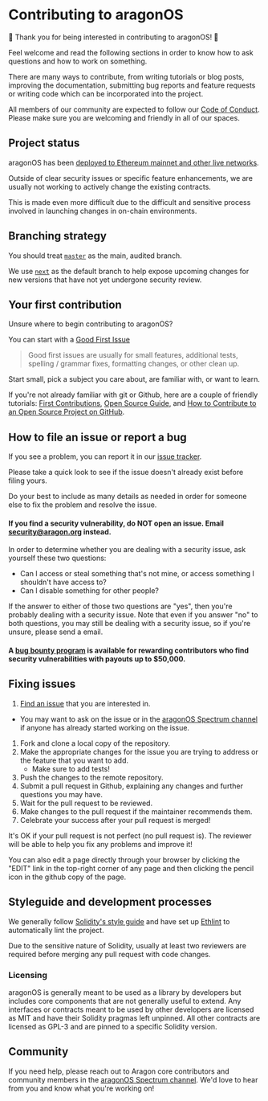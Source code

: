 # Contributing to aragonOS

:tada: Thank you for being interested in contributing to aragonOS! :tada:

Feel welcome and read the following sections in order to know how to ask questions and how to work on something.

There are many ways to contribute, from writing tutorials or blog posts, improving the documentation, submitting bug reports and feature requests or writing code which can be incorporated into the project.

All members of our community are expected to follow our [Code of Conduct](https://wiki.aragon.org/documentation/Code_of_Conduct/). Please make sure you are welcoming and friendly in all of our spaces.

## Project status

aragonOS has been [deployed to Ethereum mainnet and other live networks](https://github.com/aragon/deployments).

Outside of clear security issues or specific feature enhancements, we are usually not working to
actively change the existing contracts.

This is made even more difficult due to the difficult and sensitive process involved in launching changes in on-chain environments.

## Branching strategy

You should treat [`master`](https://github.com/aragon/aragonOS/tree/master) as the main, audited branch.

We use [`next`](https://github.com/aragon/aragonOS/tree/next) as the default branch to help expose upcoming changes for new versions that have not yet undergone security review.

## Your first contribution

Unsure where to begin contributing to aragonOS?

You can start with a [Good First Issue](https://github.com/aragon/aragonOS/issues?q=is%3Aissue+is%3Aopen+label%3A%22good+first+issue%22)

> Good first issues are usually for small features, additional tests, spelling / grammar fixes, formatting changes, or other clean up.

Start small, pick a subject you care about, are familiar with, or want to learn.

If you're not already familiar with git or Github, here are a couple of friendly tutorials: [First Contributions](https://github.com/firstcontributions/first-contributions), [Open Source Guide](https://opensource.guide/), and [How to Contribute to an Open Source Project on GitHub](https://egghead.io/series/how-to-contribute-to-an-open-source-project-on-github).

## How to file an issue or report a bug

If you see a problem, you can report it in our [issue tracker](https://github.com/aragon/aragonOS/issues).

Please take a quick look to see if the issue doesn't already exist before filing yours.

Do your best to include as many details as needed in order for someone else to fix the problem and resolve the issue.

#### If you find a security vulnerability, do NOT open an issue. Email security@aragon.org instead.

In order to determine whether you are dealing with a security issue, ask yourself these two questions:

- Can I access or steal something that's not mine, or access something I shouldn't have access to?
- Can I disable something for other people?

If the answer to either of those two questions are "yes", then you're probably dealing with a security issue. Note that even if you answer "no" to both questions, you may still be dealing with a security issue, so if you're unsure, please send a email.

#### A [bug bounty program](https://wiki.aragon.org/dev/bug_bounty/) is available for rewarding contributors who find security vulnerabilities with payouts up to $50,000.

## Fixing issues

1. [Find an issue](https://github.com/aragon/aragonOS/issues) that you are interested in.
  - You may want to ask on the issue or in the [aragonOS Spectrum channel](https://spectrum.chat/aragon/aragonos) if anyone has already started working on the issue.
1. Fork and clone a local copy of the repository.
1. Make the appropriate changes for the issue you are trying to address or the feature that you want to add.
	- Make sure to add tests!
1. Push the changes to the remote repository.
1. Submit a pull request in Github, explaining any changes and further questions you may have.
1. Wait for the pull request to be reviewed.
1. Make changes to the pull request if the maintainer recommends them.
1. Celebrate your success after your pull request is merged!

It's OK if your pull request is not perfect (no pull request is).
The reviewer will be able to help you fix any problems and improve it!

You can also edit a page directly through your browser by clicking the "EDIT" link in the top-right corner of any page and then clicking the pencil icon in the github copy of the page.

## Styleguide and development processes

We generally follow [Solidity's style guide](https://solidity.readthedocs.io/en/v0.4.24/style-guide.html) and have set up [Ethlint](https://github.com/duaraghav8/Ethlint) to automatically lint the project.

Due to the sensitive nature of Solidity, usually at least two reviewers are required before merging any pull request with code changes.

### Licensing

aragonOS is generally meant to be used as a library by developers but includes core components that are not generally useful to extend. Any interfaces or contracts meant to be used by other developers are licensed as MIT and have their Solidity pragmas left unpinned. All other contracts are licensed as GPL-3 and are pinned to a specific Solidity version.

## Community

If you need help, please reach out to Aragon core contributors and community members in the [aragonOS Spectrum channel](https://spectrum.chat/aragon/aragonos).  We'd love to hear from you and know what you're working on!
